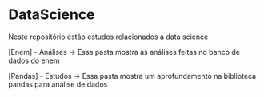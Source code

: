 # DataScience

Neste repositório estão estudos relacionados a data science

[Enem] - Análises -> Essa pasta mostra as análises feitas no banco de dados do enem

[Pandas] - Estudos -> Essa pasta mostra um aprofundamento na biblioteca pandas para análise de dados
